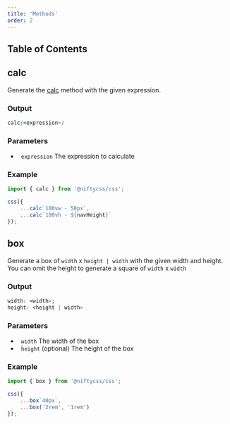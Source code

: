```yaml
---
title: 'Methods'
order: 2
---
```


## Table of Contents

## calc 

Generate the [calc](https://developer.mozilla.org/en-US/docs/Web/CSS/calc())
method with the given expression.



### Output
 ```css
calc(<expression>)
```



### Parameters
- ` expression` The expression to calculate


### Example 
```typescript
import { calc } from '@niftycss/css';

css({
    ...calc`100vw - 50px`,
    ...calc`100vh - ${navHeight}`
});
```

## box 

Generate a box of `width` x `height | width` with the given width and height.
You can omit the height to generate a square of `width` x `width`



### Output
 ```css
width: <width>;
height: <height | width>
```



### Parameters
- ` width` The width of the box
- ` height` (optional) The height of the box


### Example 
```typescript
import { box } from '@niftycss/css';

css({
    ...box`40px`,
    ...box('2rem', '1rem')
});
```
